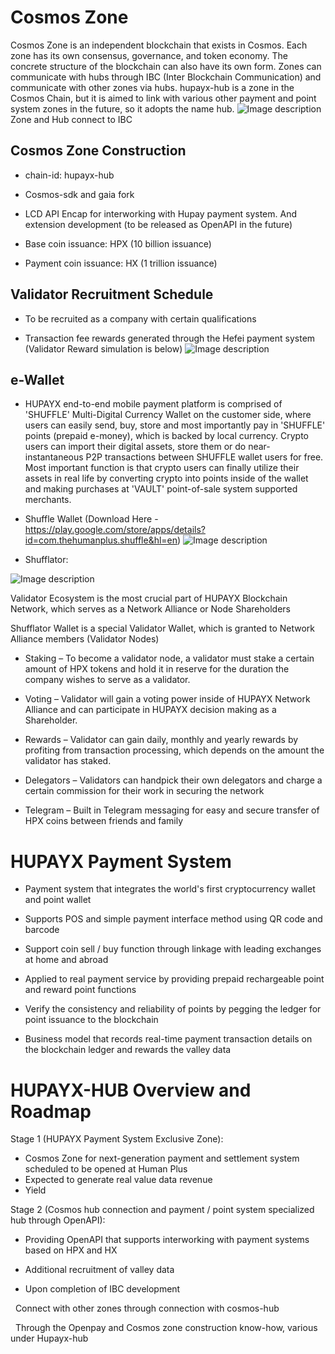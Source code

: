 # Cosmos Zone
Cosmos Zone is an independent blockchain that exists in Cosmos. Each zone has its own consensus, governance, and token economy. The concrete structure of the blockchain can also have its own form. Zones can communicate with hubs through IBC (Inter Blockchain Communication) and communicate with other zones via hubs. hupayx-hub is a zone in the Cosmos Chain, but it is aimed to link with various other payment and point system zones in the future, so it adopts the name hub.
![Image description](https://cosmos.network/images/intro/06-architecture.svg) Zone and Hub connect to IBC

## Cosmos Zone Construction
- chain-id: hupayx-hub

- Cosmos-sdk and gaia fork

- LCD API Encap for interworking with Hupay payment system. And extension development (to be released as OpenAPI in the future)

- Base coin issuance: HPX (10 billion issuance)

- Payment coin issuance: HX (1 trillion issuance)

## Validator Recruitment Schedule
- To be recruited as a company with certain qualifications

- Transaction fee rewards generated through the Hefei payment system (Validator Reward simulation is below)
![Image description](https://miro.medium.com/max/3908/1*r5mblWVdD4e5x41CDgFp5g.png)

## e-Wallet
- HUPAYX end-to-end mobile payment platform is comprised of 'SHUFFLE' Multi-Digital Currency Wallet on the customer side, where users can easily send, buy, store and most importantly pay in 'SHUFFLE' points (prepaid e-money), which is backed by local currency. Crypto users can import their digital assets, store them or do near-instantaneous P2P transactions between SHUFFLE wallet users for free. Most important function is that crypto users can finally utilize their assets in real life by converting crypto into points inside of the wallet and making purchases at 'VAULT' point-of-sale system supported merchants. 

- Shuffle Wallet (Download Here - https://play.google.com/store/apps/details?id=com.thehumanplus.shuffle&hl=en) 
![Image description](https://miro.medium.com/max/4320/1*tOkD0tAwYRkwku4CjRj0tw.jpeg)

- Shufflator:

![Image description](https://miro.medium.com/max/616/1*AdFIph1y6p1tadX5dlWmwQ.png)

Validator Ecosystem is the most crucial part of HUPAYX Blockchain Network, which serves as a Network Alliance or Node Shareholders

Shufflator Wallet is a special Validator Wallet, which is granted to Network Alliance members (Validator Nodes)

- Staking – To become a validator node, a validator must stake a certain amount of HPX tokens and hold it in reserve for the duration the company wishes to serve as a validator.

- Voting – Validator will gain a voting power inside of HUPAYX Network Alliance and can participate in HUPAYX decision making as a Shareholder.

- Rewards – Validator can gain daily, monthly and yearly rewards by profiting from transaction processing, which depends on the amount the validator has staked. 

- Delegators – Validators can handpick their own delegators and charge a certain commission for their work in securing the network

- Telegram – Built in Telegram messaging for easy and secure transfer of HPX coins between friends and family

# HUPAYX Payment System
- Payment system that integrates the world's first cryptocurrency wallet and point wallet

- Supports POS and simple payment interface method using QR code and barcode

- Support coin sell / buy function through linkage with leading exchanges at home and abroad

- Applied to real payment service by providing prepaid rechargeable point and reward point functions

- Verify the consistency and reliability of points by pegging the ledger for point issuance to the blockchain

- Business model that records real-time payment transaction details on the blockchain ledger and rewards the valley data

# HUPAYX-HUB Overview and Roadmap
Stage 1 (HUPAYX Payment System Exclusive Zone):

- Cosmos Zone for next-generation payment and settlement system scheduled to be opened at Human Plus
- Expected to generate real value data revenue
- Yield 

Stage 2 (Cosmos hub connection and payment / point system specialized hub through OpenAPI):

- Providing OpenAPI that supports interworking with payment systems based on HPX and HX

- Additional recruitment of valley data

- Upon completion of IBC development

  Connect with other zones through connection with cosmos-hub
  
  Through the Openpay and Cosmos zone construction know-how, various under Hupayx-hub


